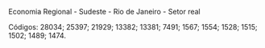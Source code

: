 Economia Regional - Sudeste - Rio de Janeiro - Setor real 

Códigos: 28034; 25397; 21929; 13382; 13381; 7491; 1567; 1554; 1528; 1515; 1502; 1489; 1474.